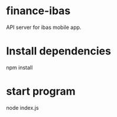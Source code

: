 # finance-ibas
API server for ibas mobile app.
# Install dependencies
npm install
# start program
node index.js
